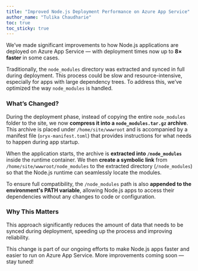 ```yaml
---
title: "Improved Node.js Deployment Performance on Azure App Service"
author_name: "Tulika Chaudharie"
toc: true
toc_sticky: true
---
```


We’ve made significant improvements to how Node.js applications are deployed on Azure App Service — with deployment times now up to **8× faster** in some cases.

Traditionally, the `node_modules` directory was extracted and synced in full during deployment. This process could be slow and resource-intensive, especially for apps with large dependency trees. To address this, we’ve optimized the way `node_modules` is handled.

### What’s Changed?

During the deployment phase, instead of copying the entire `node_modules` folder to the site, we now **compress it into a `node_modules.tar.gz` archive**. This archive is placed under `/home/site/wwwroot` and is accompanied by a manifest file (`oryx-manifest.toml`) that provides instructions for what needs to happen during app startup.

When the application starts, the archive is **extracted into `/node_modules`** inside the runtime container. We then **create a symbolic link** from `/home/site/wwwroot/node_modules` to the extracted directory (`/node_modules`) so that the Node.js runtime can seamlessly locate the modules.

To ensure full compatibility, the `/node_modules` path is also **appended to the environment's PATH variable**, allowing Node.js apps to access their dependencies without any changes to code or configuration.

### Why This Matters

This approach significantly reduces the amount of data that needs to be synced during deployment, speeding up the process and improving reliability. 

This change is part of our ongoing efforts to make Node.js apps faster and easier to run on Azure App Service. More improvements coming soon — stay tuned!


